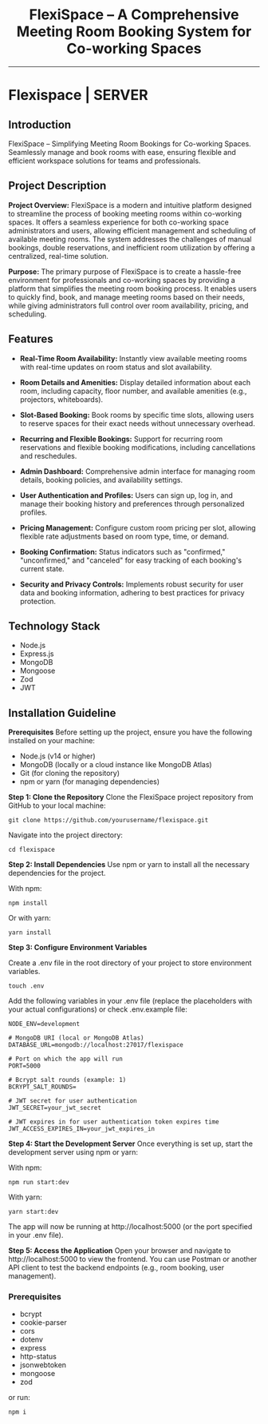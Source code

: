 <div align="center">
  <h1>FlexiSpace – A Comprehensive Meeting Room Booking System for Co-working Spaces</h1>
</div>

---

# Flexispace | SERVER

## Introduction

FlexiSpace – Simplifying Meeting Room Bookings for Co-working Spaces. Seamlessly manage and book rooms with ease, ensuring flexible and efficient workspace solutions for teams and professionals.

## Project Description

**Project Overview:** FlexiSpace is a modern and intuitive platform designed to streamline the process of booking meeting rooms within co-working spaces. It offers a seamless experience for both co-working space administrators and users, allowing efficient management and scheduling of available meeting rooms. The system addresses the challenges of manual bookings, double reservations, and inefficient room utilization by offering a centralized, real-time solution.

**Purpose:** The primary purpose of FlexiSpace is to create a hassle-free environment for professionals and co-working spaces by providing a platform that simplifies the meeting room booking process. It enables users to quickly find, book, and manage meeting rooms based on their needs, while giving administrators full control over room availability, pricing, and scheduling.

## Features

- **Real-Time Room Availability:** Instantly view available meeting rooms with real-time updates on room status and slot availability.

- **Room Details and Amenities:** Display detailed information about each room, including capacity, floor number, and available amenities (e.g., projectors, whiteboards).

- **Slot-Based Booking:** Book rooms by specific time slots, allowing users to reserve spaces for their exact needs without unnecessary overhead.

- **Recurring and Flexible Bookings:** Support for recurring room reservations and flexible booking modifications, including cancellations and reschedules.

- **Admin Dashboard:** Comprehensive admin interface for managing room details, booking policies, and availability settings.

- **User Authentication and Profiles:** Users can sign up, log in, and manage their booking history and preferences through personalized profiles.

- **Pricing Management:** Configure custom room pricing per slot, allowing flexible rate adjustments based on room type, time, or demand.

- **Booking Confirmation:** Status indicators such as "confirmed," "unconfirmed," and "canceled" for easy tracking of each booking's current state.

- **Security and Privacy Controls:** Implements robust security for user data and booking information, adhering to best practices for privacy protection.

## Technology Stack

- Node.js
- Express.js
- MongoDB
- Mongoose
- Zod
- JWT

## Installation Guideline

**Prerequisites**
Before setting up the project, ensure you have the following installed on your machine:

- Node.js (v14 or higher)
- MongoDB (locally or a cloud instance like MongoDB Atlas)
- Git (for cloning the repository)
- npm or yarn (for managing dependencies)

**Step 1: Clone the Repository**
Clone the FlexiSpace project repository from GitHub to your local machine:

```base
git clone https://github.com/yourusername/flexispace.git
```

Navigate into the project directory:

```base
cd flexispace
```

**Step 2: Install Dependencies**
Use npm or yarn to install all the necessary dependencies for the project.

With npm:

```base
npm install
```

Or with yarn:

```base
yarn install
```

**Step 3: Configure Environment Variables**

Create a .env file in the root directory of your project to store environment variables.

```base
touch .env
```

Add the following variables in your .env file (replace the placeholders with your actual configurations) or check .env.example file:

```base
NODE_ENV=development

# MongoDB URI (local or MongoDB Atlas)
DATABASE_URL=mongodb://localhost:27017/flexispace

# Port on which the app will run
PORT=5000

# Bcrypt salt rounds (example: 1)
BCRYPT_SALT_ROUNDS=

# JWT secret for user authentication
JWT_SECRET=your_jwt_secret

# JWT expires in for user authentication token expires time
JWT_ACCESS_EXPIRES_IN=your_jwt_expires_in
```

**Step 4: Start the Development Server**
Once everything is set up, start the development server using npm or yarn:

With npm:

```base
npm run start:dev
```

With yarn:

```base
yarn start:dev
```

The app will now be running at http://localhost:5000 (or the port specified in your .env file).

**Step 5: Access the Application**
Open your browser and navigate to http://localhost:5000 to view the frontend.
You can use Postman or another API client to test the backend endpoints (e.g., room booking, user management).

### Prerequisites

- bcrypt
- cookie-parser
- cors
- dotenv
- express
- http-status
- jsonwebtoken
- mongoose
- zod

or run:

```base
npm i
```
